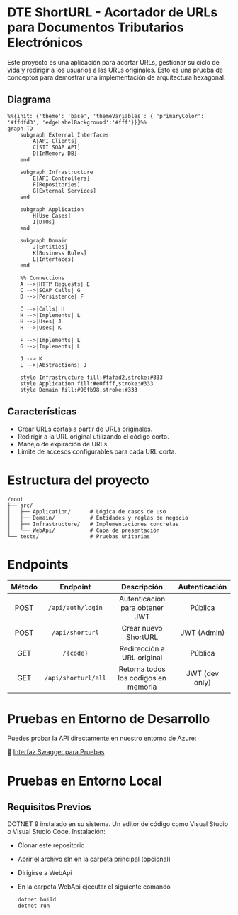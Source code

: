 # DTE ShortURL - Acortador de URLs para Documentos Tributarios Electrónicos
Este proyecto es una aplicación para acortar URLs, gestionar su ciclo de vida y redirigir a los usuarios a las URLs originales.
Esto es una prueba de conceptos para demostrar una implementación de arquitectura hexagonal.

## Diagrama 

```mermaid
%%{init: {'theme': 'base', 'themeVariables': { 'primaryColor': '#ffdfd3', 'edgeLabelBackground':'#fff'}}}%%
graph TD
    subgraph External Interfaces
        A[API Clients]
        C[SII SOAP API]
        D[InMemory DB]
    end

    subgraph Infrastructure
        E[API Controllers]
        F[Repositories]
        G[External Services]
    end

    subgraph Application
        H[Use Cases]
        I[DTOs]
    end

    subgraph Domain
        J[Entities]
        K[Business Rules]
        L[Interfaces]
    end

    %% Connections
    A -->|HTTP Requests| E
    C -->|SOAP Calls| G
    D -->|Persistence| F
    
    E -->|Calls| H
    H -->|Implements| L
    H -->|Uses| J
    H -->|Uses| K
    
    F -->|Implements| L
    G -->|Implements| L
    
    J --> K
    L -->|Abstractions| J
    
    style Infrastructure fill:#fafad2,stroke:#333
    style Application fill:#e0ffff,stroke:#333
    style Domain fill:#98fb98,stroke:#333
```

## Características
- Crear URLs cortas a partir de URLs originales.
- Redirigir a la URL original utilizando el código corto.
- Manejo de expiración de URLs.
- Límite de accesos configurables para cada URL corta.

# Estructura del proyecto
```text
/root
├── src/
│   ├── Application/      # Lógica de casos de uso
│   ├── Domain/           # Entidades y reglas de negocio
│   ├── Infrastructure/   # Implementaciones concretas
│   └── WebApi/           # Capa de presentación
└── tests/                # Pruebas unitarias
```

# Endpoints


| Método  | Endpoint            | Descripción                          | Autenticación    |
|:-------:|:-------------------:|:------------------------------------:|:----------------:|
| POST    | `/api/auth/login`   | Autenticación para obtener JWT       | Pública          |
| POST    | `/api/shorturl`     | Crear nuevo ShortURL                 | JWT (Admin)      |
| GET     | `/{code}`           | Redirección a URL original           | Pública          |
| GET     | `/api/shorturl/all` | Retorna todos los codigos en memoria | JWT (dev only)   |

# Pruebas en Entorno de Desarrollo

Puedes probar la API directamente en nuestro entorno de Azure:

🔗 [Interfaz Swagger para Pruebas](https://webapichallenge-gugve0degpdeguba.canadacentral-01.azurewebsites.net/swagger/index.html)



# Pruebas en Entorno Local
## Requisitos Previos
DOTNET 9 instalado en su sistema.
Un editor de código como Visual Studio o Visual Studio Code.
Instalación:
- Clonar este repositorio
- Abrir el archivo sln en la carpeta principal (opcional)
- Dirigirse a WebApi
- En la carpeta WebApi ejecutar el siguiente comando
  
  ```
  dotnet build
  dotnet run
  ```

